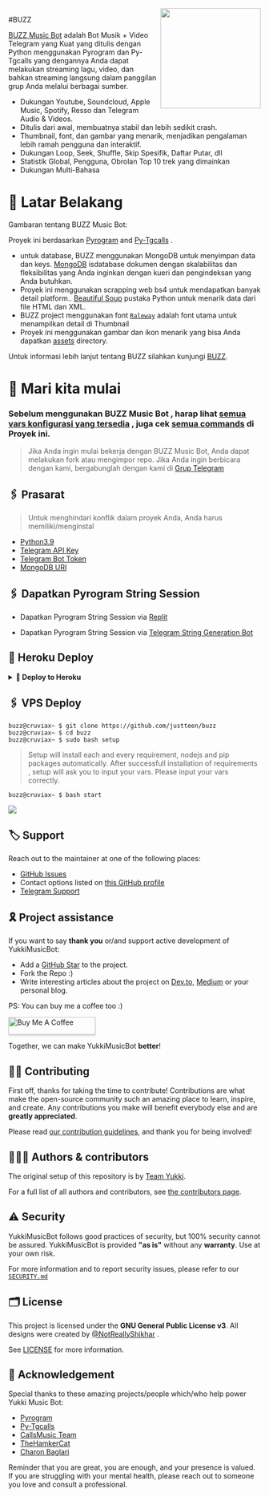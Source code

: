 <img src="https://telegra.ph/file/ffcf11e6177faa23ba613.jpg" align="right" width="200" height="200"/>

#BUZZ

[BUZZ Music Bot](https://github.com/justteen/buzz) adalah Bot Musik + Video Telegram yang Kuat yang ditulis dengan Python menggunakan Pyrogram dan Py-Tgcalls yang dengannya Anda dapat melakukan streaming lagu, video, dan bahkan streaming langsung dalam panggilan grup Anda melalui berbagai sumber.

* Dukungan Youtube, Soundcloud, Apple Music, Spotify, Resso dan Telegram Audio & Videos.
* Ditulis dari awal, membuatnya stabil dan lebih sedikit crash.
* Thumbnail, font, dan gambar yang menarik, menjadikan pengalaman lebih ramah pengguna dan interaktif.
* Dukungan Loop, Seek, Shuffle, Skip Spesifik, Daftar Putar, dll
* Statistik Global, Pengguna, Obrolan Top 10 trek yang dimainkan
* Dukungan Multi-Bahasa


# 🔗 Latar Belakang

Gambaran tentang BUZZ Music Bot:

Proyek ini berdasarkan [Pyrogram](https://github.com/pyrogram) and [Py-Tgcalls](https://github.com/pytgcalls/pytgcalls) .

* untuk database, BUZZ menggunakan MongoDB untuk menyimpan data dan keys. [MongoDB](https://www.mongodb.com/) isdatabase dokumen dengan skalabilitas dan fleksibilitas yang Anda inginkan dengan kueri dan pengindeksan yang Anda butuhkan.
* Proyek ini menggunakan scrapping web bs4 untuk mendapatkan banyak detail platform.. [Beautiful Soup](https://www.crummy.com/software/BeautifulSoup/bs4/doc/) pustaka Python untuk menarik data dari file HTML dan XML.
* BUZZ project menggunakan font [`Raleway`](../assets/font2.ttf) adalah font utama untuk menampilkan detail di Thumbnail
* Proyek ini menggunakan gambar dan ikon menarik yang bisa Anda dapatkan [assets](../assets/) directory.

Untuk informasi lebih lanjut tentang BUZZ silahkan kunjungi [BUZZ](https://t.me/buzzsupport).



# 📝️ Mari kita mulai

### Sebelum menggunakan BUZZ Music Bot , harap lihat [semua vars konfigurasi yang tersedia](../config/README.md) , juga cek [semua commands](../strings/command.yml) di Proyek ini.

> Jika Anda ingin mulai bekerja dengan BUZZ Music Bot, Anda dapat melakukan fork atau mengimpor repo.
> Jika Anda ingin berbicara dengan kami, bergabunglah dengan kami di [Grup Telegram](https://t.me/buzzsupport)


## 🖇 Prasarat

> Untuk menghindari konflik dalam proyek Anda, Anda harus memiliki/menginstal

- [Python3.9](https://www.python.org/downloads/release/python-390/)
- [Telegram API Key](https:/t.me/TGScrapAPIDbot)
- [Telegram Bot Token](https://t.me/botfather)
- [MongoDB URI](https://www.mongodb.com/cloud/atlas/lp/try2?utm_source=google&utm_campaign=gs_apac_indonesia_search_core_brand_atlas_mobile&utm_term=mongodb&utm_medium=cpc_paid_search&utm_ad=e&utm_ad_campaign_id=12564980861&adgroup=116332186061&gclid=Cj0KCQjw8_qRBhCXARIsAE2AtRbQuGyJzZinG7CoM9x23WvPdOOfir-3w47syTt_mtP7KRPWjXQdOMQaAmT_EALw_wcB)

## 🖇 Dapatkan Pyrogram String Session

- Dapatkan Pyrogram String Session via [Replit](https://replit.com/@justteen/String-Session)

- Dapatkan Pyrogram String Session via [Telegram String Generation Bot](https://t.me/stringsessionbuzz_bot)


## 🚀 Heroku Deploy
<details>
<summary><b>🔗 Deploy to Heroku</b></summary>

<h4>Click tombol dibawah untuk deploy BUZZ di Heroku!</h4>

<p><a href="https://heroku.com/deploy?template=https://github.com/justteen/buzz"><img src="https://img.shields.io/badge/Deploy%20To%20Heroku-blueviolet?style=for-the-badge&logo=heroku" width="200""/></a></p>

</details>

## 🖇 VPS Deploy


```console
buzz@cruviax~ $ git clone https://github.com/justteen/buzz
buzz@cruviax~ $ cd buzz
buzz@cruviax~ $ sudo bash setup
```
> Setup will install each and every requirement, nodejs and pip packages automatically. After successfull installation of requirements , setup will ask you to input your vars.
> Please input your vars correctly.

```console
buzz@cruviax~ $ bash start
```


<img src="https://telegra.ph/file/6b75b57da50ef1183fcdc.jpg" align="center">


## 🏷 Support

Reach out to the maintainer at one of the following places:

- [GitHub Issues](https://github.com/TeamYukki/yukkimusicbot/issues/new?assignees=&labels=question&template=SUPPORT_QUESTION.md&title=support%3A+)
- Contact options listed on [this GitHub profile](https://github.com/TeamYukki)
- [Telegram Support](https://t.me/YukkiSupport)

## 🎗 Project assistance

If you want to say **thank you** or/and support active development of YukkiMusicBot:

- Add a [GitHub Star](https://github.com/TeamYukki/YukkiMusicBot) to the project.
- Fork the Repo :)
- Write interesting articles about the project on [Dev.to](https://dev.to/), [Medium](https://medium.com/) or your personal blog.

PS: You can buy me a coffee too :)
<p><a href="https://www.buymeacoffee.com/notreallysy" target="_blank"><img src="https://www.buymeacoffee.com/assets/img/custom_images/orange_img.png" alt="Buy Me A Coffee" style="height: 35px !important;width: 174px !important;box-shadow: 0px 3px 2px 0px rgba(190, 190, 190, 0.5) !important;-webkit-box-shadow: 0px 3px 2px 0px rgba(190, 190, 190, 0.5) !important;" ></a></p>

Together, we can make YukkiMusicBot **better**!

## ✍🏻 Contributing

First off, thanks for taking the time to contribute! Contributions are what make the open-source community such an amazing place to learn, inspire, and create. Any contributions you make will benefit everybody else and are **greatly appreciated**.

Please read [our contribution guidelines](CONTRIBUTING.md), and thank you for being involved!

## 👨🏻‍💻 Authors & contributors

The original setup of this repository is by [Team Yukki](https://github.com/TeamYukki).

For a full list of all authors and contributors, see [the contributors page](https://github.com/TeamYukki/YukkiMusicBot/contributors).

## ⚠️ Security

YukkiMusicBot follows good practices of security, but 100% security cannot be assured. YukkiMusicBot is provided **"as is"** without any **warranty**. Use at your own risk.

For more information and to report security issues, please refer to our [`SECURITY.md`](SECURITY.md)


## 🗂 License

This project is licensed under the **GNU General Public License v3**. All designs were created by [@NotReallyShikhar](https://github.com/NotReallyShikhar) .

See [LICENSE](../LICENSE) for more information.

## 📑 Acknowledgement

Special thanks to these amazing projects/people which/who help power Yukki Music Bot:

- [Pyrogram](https://github.com/pyrogram/pyrogram)
- [Py-Tgcalls](https://github.com/pytgcalls/pytgcalls)
- [CallsMusic Team](https://github.com/Callsmusic)
- [TheHamkerCat](https://github.com/TheHamkerCat)
- [Charon Baglari](https://github.com/XCBv021)


Reminder that you are great, you are enough, and your presence is valued. If you are struggling with your mental health, please reach out to someone you love and consult a professional.
